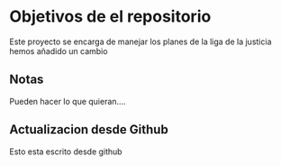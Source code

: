 # Objetivos de el repositorio
Este proyecto se encarga de manejar los planes de la liga de la justicia
hemos añadido un cambio




## Notas
Pueden hacer lo que quieran....

## Actualizacion desde Github
Esto esta escrito desde github

